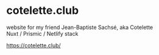 # cotelette.club
website for my friend Jean-Baptiste Sachsé, aka Cotelette  
Nuxt / Prismic / Netlify stack  

https://cotelette.club/
